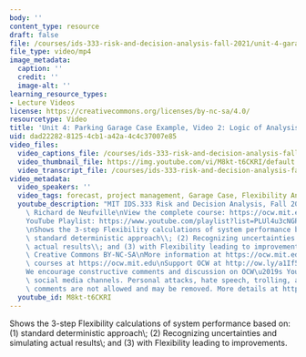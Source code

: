```yaml
---
body: ''
content_type: resource
draft: false
file: /courses/ids-333-risk-and-decision-analysis-fall-2021/unit-4-garage-case-video-2_360p_16_9.mp4
file_type: video/mp4
image_metadata:
  caption: ''
  credit: ''
  image-alt: ''
learning_resource_types:
- Lecture Videos
license: https://creativecommons.org/licenses/by-nc-sa/4.0/
resourcetype: Video
title: 'Unit 4: Parking Garage Case Example, Video 2: Logic of Analysis'
uid: dad22282-8125-4cb1-a42a-4c4c37007e85
video_files:
  video_captions_file: /courses/ids-333-risk-and-decision-analysis-fall-2021/1JptJDJJvL4l0MdHdHG53qsu8Adn6SnXH_transcript.webvtt
  video_thumbnail_file: https://img.youtube.com/vi/M8kt-t6CKRI/default.jpg
  video_transcript_file: /courses/ids-333-risk-and-decision-analysis-fall-2021/1JptJDJJvL4l0MdHdHG53qsu8Adn6SnXH_transcript.pdf
video_metadata:
  video_speakers: ''
  video_tags: forecast, project management, Garage Case, Flexibility Analysis, Excel
  youtube_description: "MIT IDS.333 Risk and Decision Analysis, Fall 2021\nInstructor:\
    \ Richard de Neufville\nView the complete course: https://ocw.mit.edu/courses/ids-333-risk-and-decision-analysis-fall-2021/\n\
    YouTube Playlist: https://www.youtube.com/playlist?list=PLUl4u3cNGP62jwhTqp8_1kwrkDkxZhpQC\n\
    \nShows the 3-step Flexibility calculations of system performance based on: (1)\
    \ standard deterministic approach\\; (2) Recognizing uncertainties and simulating\
    \ actual results\\; and (3) with Flexibility leading to improvements. \n\nLicense:\
    \ Creative Commons BY-NC-SA\nMore information at https://ocw.mit.edu/terms\nMore\
    \ courses at https://ocw.mit.edu\nSupport OCW at http://ow.ly/a1If50zVRlQ\n\n\
    We encourage constructive comments and discussion on OCW\u2019s YouTube and other\
    \ social media channels. Personal attacks, hate speech, trolling, and inappropriate\
    \ comments are not allowed and may be removed. More details at https://ocw.mit.edu/comments."
  youtube_id: M8kt-t6CKRI
---
```

Shows the 3-step Flexibility calculations of system performance based on: (1) standard deterministic approach\\; (2) Recognizing uncertainties and simulating actual results\\; and (3) with Flexibility leading to improvements.